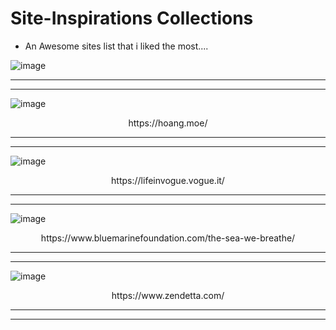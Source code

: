 # Site-Inspirations Collections
- An Awesome sites list that i liked the most....

![image](https://user-images.githubusercontent.com/87218847/195090553-a3f9f132-6972-4ec1-967e-457640b09101.png)


<div align="center">  </div>

---
--- 

![image](https://user-images.githubusercontent.com/87218847/195086006-a2ae88af-285f-4a91-879c-2701289d0382.png)

<div align="center"> https://hoang.moe/ </div>

---
---

![image](https://user-images.githubusercontent.com/87218847/195088291-8eaf6901-3f84-410c-ab29-10f21e11f10b.png)

<div align="center"> https://lifeinvogue.vogue.it/ </div>

---
---

![image](https://user-images.githubusercontent.com/87218847/195088796-dda887c5-60f9-4df8-abf4-aa731ebce46c.png)

<div align="center"> https://www.bluemarinefoundation.com/the-sea-we-breathe/ </div>

---
---

![image](https://user-images.githubusercontent.com/87218847/195089081-16c49d0a-a859-4a64-8223-72ff62b432d1.png)

<div align="center"> https://www.zendetta.com/ </div>

---
---

